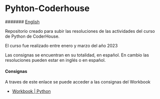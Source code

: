 # Pyhton-Coderhouse

####### [English](README.md)

Repositorio creado para subir las resoluciones de las actividades del curso de Python de CoderHouse.

El curso fue realizado entre enero y marzo del año 2023

Las consignas se encuentran en su totalidad, en español. En cambio las resoluciones pueden estar en inglés o en español.

#### Consignas
A traves de este enlace se puede acceder a las consignas del Workbook
- [Workbook | Python](https://docs.google.com/presentation/d/1GN6BdVU1Er5vhU9PRmDiE-rLbeiP1o2ALgWQXnMWj_s/edit?usp=share_link)
